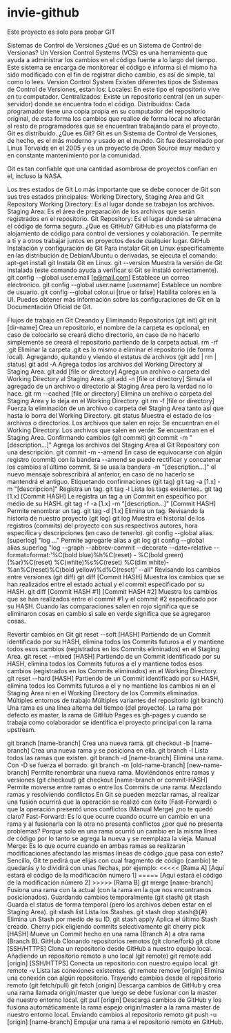 # invie-github
Este proyecto es solo para probar GIT


Sistemas de Control de Versiones
¿Qué es un Sistema de Control de Versionas?
Un Version Control Systems (VCS) es una herramienta que ayuda a administrar los cambios en el código fuente a lo largo del tiempo. Este sistema se encarga de monitorear el código e informa si el mismo ha sido modificado con el fin de registrar dicho cambio, es así de simple, tal como lo lees. Version Control System
Existen diferentes tipos de Sistemas de Control de Versiones, estan los:
Locales: En este tipo el repositorio vive en tu computador.
Centralizados: Existe un repositorio central (en un super-servidor) donde se encuentra todo el código.
Distribuidos: Cada programador tiene una copia propia en su computador del repositorio original, de esta forma los cambios que realice de forma local no afectarán al resto de programadores que se encuentran trabajando para el proyecto. Git es distribuido.
¿Que es Git?
Git es un Sistema de Control de Versiones, de hecho, es el más moderno y usado en el mundo. Git fue desarrollado por Linus Torvalds en el 2005 y es un proyecto de Open Source muy maduro y en constante mantenimiento por la comunidad.

Git es tan confiable que una cantidad asombrosa de proyectos confian en el, incluso la NASA.

Los tres estados de Git
Lo más importante que se debe conocer de Git son sus tres estados principales: Working Directory, Staging Area and Git Repository
Working Directory: Es al lugar donde se trabajan los archivos.
Staging Area: Es el área de preparación de los archivos que serán registrados en el repositorio.
Git Repository: Es el lugar donde se almacena el código de forma segura.
¿Que es GitHub?
GitHub es una plataforma de alojamiento de código para control de versiones y colaboración. Te permite a ti y a otros trabajar juntos en proyectos desde cualquier lugar. GitHub
Instalación y configuración de Git
Para instalar Git en Linux especificamente en las distribución de Debian/Ubuntu o derivadas, se ejecuta el comando:
apt-get install git Instala Git en Linux.
git --version Muestra la versión de Git instalada (este comando ayuda a verificar si Git se instaló correctamente).
git config --global user.email [e@mail.com] Establece un correo electronico.
git config --global user.name [username] Establece un nombre de usuario.
git config --global color.ui [true or false] Habilita colores en la UI.
Puedes obtener más información sobre las configuraciones de Git en la Documentación Oficial de Git.

Flujos de trabajo en Git
Creando y Eliminando Repositorios (git init)
git init [dir-name] Crea un repositorio, el nombre de la carpeta es opcional, en caso de colocarlo se creará dicho directorio, en caso de no hacerlo simplemente se creará el repositorio partiendo de la carpeta actual.
rm -rf .git Eliminar la carpeta .git es lo mismo a eliminar el repositorio (de forma local).
Agregando, quitando y viendo el estatus de archivos (git add | rm | status)
git add -A Agrega todos los archivos del Working Directory al Staging Area.
git add [file or directory] Agrega un archivo o carpeta del Working Directory al Staging Area.
git add -n [file or directory] Simula el agregado de un archivo o directorio al Staging Area pero la verdad no lo hace.
git rm --cached [file or directory] Elimina un archivo o carpeta del Staging Area y lo deja en el Working Directory.
git rm -f [file or directory] Fuerza la eliminación de un archivo o carpeta del Staging Area tanto así que hasta lo borra del Working Directory.
git status Muestra el estado de los archivos o directorios.
Los archivos que salen en rojo: Se encuentran en el Working Directory.
Los archivos que salen en verde: Se encuentran en el Staging Area.
Confirmando cambios (git commit)
git commit -m "[description...]" Agrega los archivos del Staging Area al Git Repository con una descripción.
git commit -m --amend En caso de equivocarse con algún registro (commit) con la bandera --amend se puede rectificar y concatenar los cambios al último commit. Si se usa la bandera -m "[description...]" el nuevo mensaje sobrescribirá al anterior, en caso de no hacerlo se mantendrá el antiguo.
Etiquetando confirmaciones (git tag)
git tag -a [1.x] -m "[descripcion]" Registra un tag.
git tag -l Lista los tags existentes..
git tag [1.x] [Commit HASH] Le registra un tag a un Commit en especifico por medio de su HASH.
git tag -f -a [1.x] -m "[description...]" [Commit HASH] Permite renombrar un tag.
git tag -d [1.x] Elimina un tag.
Revisando la historia de nuestro proyecto (git log)
git log Muestra el historial de los registros (commits) del proyecto con sus respectivos autores, hora especifica y descripciones (en caso de tenerlo).
git config --global alias.[superlog] "log ..." Permite agregarle alias a git log
    git config --global alias.superlog "log --graph --abbrev-commit --decorate --date=relative --format=format:'%C(bold blue)%h%C(reset) - %C(bold green)(%ar)%C(reset) %C(white)%s%C(reset) %C(dim white)- %an%C(reset)%C(bold yellow)%d%C(reset)' --all"
Revisando los cambios entre versiones (git diff)
git diff [Commit HASH] Muestra los cambios que se han realizados entre el estado actual y el commit especificado por su HASH.
git diff [Commit HASH #1] [Commit HASH #2] Muestra los cambios que se han realizados entre el commit #1 y el commit #2 especificado por su HASH.
Cuando las comparaciones salen en rojo significa que se eliminaron cosas en cambio si sale en verde significa que se agregaron cosas.

Revertir cambios en Git
git reset --soft [HASH] Partiendo de un Commit identificado por su HASH, elimina todos los Commits futuros a el y mantiene todos esos cambios (registrados en los Commits eliminados) en el Staging Area.
git reset --mixed [HASH] Partiendo de un Commit identificado por su HASH, elimina todos los Commits futuros a el y mantiene todos esos cambios (registrados en los Commits eliminados) en el Working Directory.
git reset --hard [HASH] Partiendo de un Commit identificado por su HASH, elimina todos los Commits futuros a el y no mantiene los cambios ni en el Staging Area ni en el Working Directory de los Commits eliminados.
Múltiples entornos de trabajo
Múltiples variantes del repositorio (git branch)
Una rama es una línea alterna del tiempo (del proyecto). La rama por defecto es master, la rama de GitHub Pages es gh-pages y cuando se trabaja como colaborador se identifica el proyecto principal con la rama upstream.

git branch [name-branch] Crea una nueva rama.
git checkout -b [name-branch] Crea una nueva rama y se posiciona en ella.
git branch -l Lista todos las ramas que existen.
git branch -d [name-branch] Elimina una rama. Con -D se fuerza el borrado.
git branch -m [old-name-branch] [new-name-branch] Permite renombrar una nueva rama.
Moviéndonos entre ramas y versiones (git checkout)
git checkout [name-branch or commit-HASH] Permite moverse entre ramas o entre los Commits de una rama.
Mezclando ramas y resolviendo conflictos
En Git se pueden mezclar ramas, al realizar una fusión ocurrirá que la operación se realizó con éxito (Fast-Forward) o que la operación presentó unos conflictos (Manual Merge) ¿no te quedó claro?
Fast-Forward: Es lo que ocurre cuando ocurre un cambio en una rama y al fusionarla con la otra no presenta conflictos ¿por qué no presenta problemas? Porque solo en una rama ocurrió un cambio en la misma línea de código por lo tanto se agrega la nueva y se reemplaza la vieja.
Manual Merge: Es lo que ocurre cuando en ambas ramas se realizaran modificaciones afectando las mismas líneas de código ¿que pasa con esto? Sencillo, Git te pedirá que elijas con cual fragmento de código (cambio) te quedarás y lo dividirá con unas flechas, por ejemplo:
     <<<<< [Rama A]
     [Aquí estará el código de la modificación  número 1]
     =====
     [Aquí estará el código de la modificación  número 2]
     >>>>> [Rama B]
git merge [name-branch] Fusiona una rama con la actual (con la rama en la que nos encontramos posicionados).
Guardando cambios temporalmente (git stash)
git stash Guarda el status de forma temporal (pero los archivos deben estar en el Staging Area).
git stash list Lista los Stashes.
git stash drop stash@{#} Elimina un Stash por medio de su ID.
git stash apply Aplica el último Stash creado.
Cherry pick eligiendo commits selectivamente
git cherry pick [HASH] Mueve un Commit hecho en una rama (Branch A) a otra rama (Branch B).
GitHub
Clonando repositorios remotos (git clone/fork)
git clone [SSH/HTTPS] Clona un repositorio desde GitHub a nuestro equipo local.
Añadiendo un repositorio remoto a uno local (git remote)
git remote add [origin] [SSH/HTTPS] Conecta un repositorio con nuestro equipo local.
git remote -v Lista las conexiones existentes.
git remote remove [origin] Elimina una conexión con algún repositorio.
Trayendo cambios desde el repositorio remoto (git fetch/pull)
git fetch [origin] Descarga cambios de GitHub y crea una rama llamada origin/master que luego se debe fusionar con la master de nuestro entorno local.
git pull [origin] Descarga cambios de GitHub y los fusiona automáticamente la rama espejo origin/master a la rama master de nuestro entorno local.
Enviando cambios al repositorio remoto
git push -u [origin] [name-branch] Empujar una rama a el repositorio remoto en GitHub.
